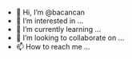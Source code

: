 - 👋 Hi, I’m @bacancan
- 👀 I’m interested in ...
- 🌱 I’m currently learning ...
- 💞️ I’m looking to collaborate on ...
- 📫 How to reach me ...

<!---
bacancan/bacancan is a ✨ special ✨ repository because its `README.md` (this file) appears on your GitHub profile.
You can click the Preview link to take a look at your changes.
--->
